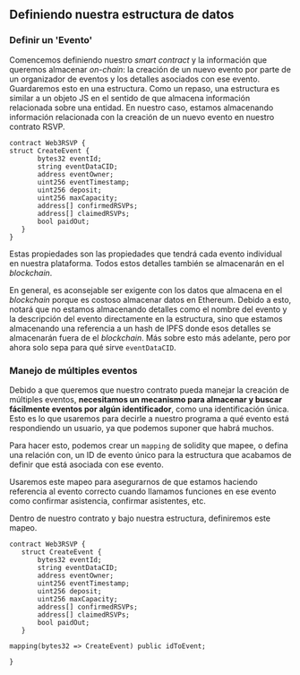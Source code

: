 ## Definiendo nuestra estructura de datos
### Definir un 'Evento'

Comencemos definiendo nuestro *smart contract* y la información que queremos almacenar *on-chain*: la creación de un nuevo evento por parte de un organizador de eventos y los detalles asociados con ese evento. Guardaremos esto en una estructura. Como un repaso, una estructura es similar a un objeto JS en el sentido de que almacena información relacionada sobre una entidad. En nuestro caso, estamos almacenando información relacionada con la creación de un nuevo evento en nuestro contrato RSVP.

```
contract Web3RSVP {
struct CreateEvent {
       bytes32 eventId;
       string eventDataCID;
       address eventOwner;
       uint256 eventTimestamp;
       uint256 deposit;
       uint256 maxCapacity;
       address[] confirmedRSVPs;
       address[] claimedRSVPs;
       bool paidOut;
   }
}
```

Estas propiedades son las propiedades que tendrá cada evento individual en nuestra plataforma. Todos estos detalles también se almacenarán en el *blockchain*.

En general, es aconsejable ser exigente con los datos que almacena en el *blockchain* porque es costoso almacenar datos en Ethereum. Debido a esto, notará que no estamos almacenando detalles como el nombre del evento y la descripción del evento directamente en la estructura, sino que estamos almacenando una referencia a un hash de IPFS donde esos detalles se almacenarán fuera de el *blockchain*. Más sobre esto más adelante, pero por ahora solo sepa para qué sirve `eventDataCID`.

### Manejo de múltiples eventos

Debido a que queremos que nuestro contrato pueda manejar la creación de múltiples eventos, **necesitamos un mecanismo para almacenar y buscar fácilmente eventos por algún identificador**, como una identificación única. Esto es lo que usaremos para decirle a nuestro programa a qué evento está respondiendo un usuario, ya que podemos suponer que habrá muchos.

Para hacer esto, podemos crear un `mapping` de solidity que mapee, o defina una relación con, un ID de evento único para la estructura que acabamos de definir que está asociada con ese evento.

Usaremos este mapeo para asegurarnos de que estamos haciendo referencia al evento correcto cuando llamamos funciones en ese evento como confirmar asistencia, confirmar asistentes, etc.

Dentro de nuestro contrato y bajo nuestra estructura, definiremos este mapeo.

```solidity
contract Web3RSVP {
   struct CreateEvent {
       bytes32 eventId;
       string eventDataCID;
       address eventOwner;
       uint256 eventTimestamp;
       uint256 deposit;
       uint256 maxCapacity;
       address[] confirmedRSVPs;
       address[] claimedRSVPs;
       bool paidOut;
   }
 
mapping(bytes32 => CreateEvent) public idToEvent;
 
}
```